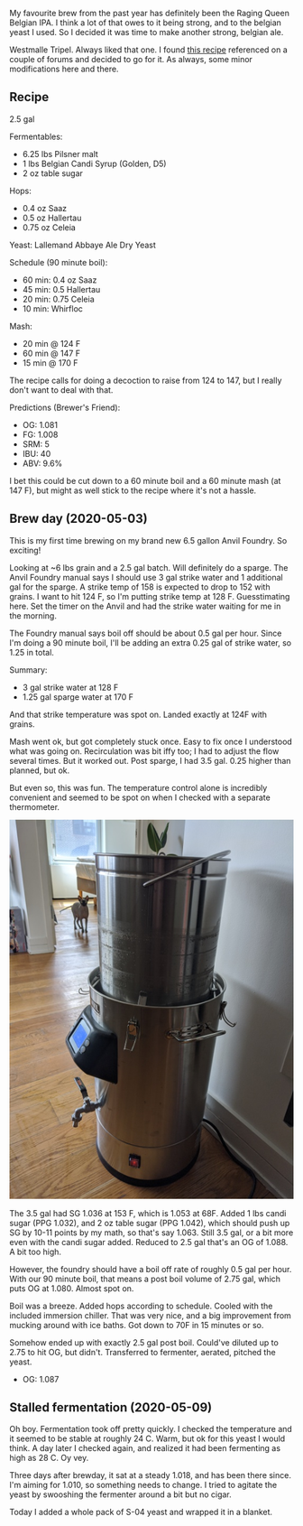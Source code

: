 My favourite brew from the past year has definitely been the Raging
Queen Belgian IPA. I think a lot of that owes to it being strong, and
to the belgian yeast I used. So I decided it was time to make another
strong, belgian ale.

Westmalle Tripel. Always liked that one. I found [this
recipe](http://www.candisyrup.com/uploads/6/0/3/5/6035776/westmalle_tripel_-_041.pdf)
referenced on a couple of forums and decided to go for it. As always,
some minor modifications here and there.

## Recipe

2.5 gal

Fermentables:
- 6.25 lbs Pilsner malt
- 1 lbs Belgian Candi Syrup (Golden, D5)
- 2 oz table sugar

Hops:
- 0.4 oz Saaz
- 0.5 oz Hallertau
- 0.75 oz Celeia

Yeast: Lallemand Abbaye Ale Dry Yeast

Schedule (90 minute boil):
- 60 min: 0.4 oz Saaz
- 45 min: 0.5 Hallertau
- 20 min: 0.75 Celeia
- 10 min: Whirfloc

Mash:
- 20 min @ 124 F
- 60 min @ 147 F
- 15 min @ 170 F

The recipe calls for doing a decoction to raise from 124 to 147, but I
really don't want to deal with that.

Predictions (Brewer's Friend):

- OG: 1.081
- FG: 1.008
- SRM: 5
- IBU: 40
- ABV: 9.6%

I bet this could be cut down to a 60 minute boil and a 60 minute mash
(at 147 F), but might as well stick to the recipe where it's not a
hassle.

## Brew day (2020-05-03)

This is my first time brewing on my brand new 6.5 gallon Anvil
Foundry. So exciting!

Looking at ~6 lbs grain and a 2.5 gal batch. Will definitely do a
sparge. The Anvil Foundry manual says I should use 3 gal strike water
and 1 additional gal for the sparge. A strike temp of 158 is expected
to drop to 152 with grains. I want to hit 124 F, so I'm putting strike
temp at 128 F. Guesstimating here. Set the timer on the Anvil and had
the strike water waiting for me in the morning.

The Foundry manual says boil off should be about 0.5 gal per
hour. Since I'm doing a 90 minute boil, I'll be adding an extra 0.25
gal of strike water, so 1.25 in total.

Summary:
- 3 gal strike water at 128 F
- 1.25 gal sparge water at 170 F

And that strike temperature was spot on. Landed exactly at 124F with
grains.

Mash went ok, but got completely stuck once.  Easy to fix once I
understood what was going on. Recirculation was bit iffy too; I had to
adjust the flow several times. But it worked out. Post sparge, I had
3.5 gal. 0.25 higher than planned, but ok.

But even so, this was fun. The temperature control alone is incredibly
convenient and seemed to be spot on when I checked with a separate
thermometer.

![Sparging in the Foundry](sparge_2020-05-03.jpg)

The 3.5 gal had SG 1.036 at 153 F, which is 1.053 at 68F. Added 1 lbs
candi sugar (PPG 1.032), and 2 oz table sugar (PPG 1.042), which
should push up SG by 10-11 points by my math, so that's say
1.063. Still 3.5 gal, or a bit more even with the candi sugar
added. Reduced to 2.5 gal that's an OG of 1.088. A bit too high.

However, the foundry should have a boil off rate of roughly 0.5 gal
per hour. With our 90 minute boil, that means a post boil volume of
2.75 gal, which puts OG at 1.080. Almost spot on.

Boil was a breeze. Added hops according to schedule. Cooled with the
included immersion chiller. That was very nice, and a big improvement
from mucking around with ice baths. Got down to 70F in 15 minutes or
so.

Somehow ended up with exactly 2.5 gal post boil. Could've diluted up
to 2.75 to hit OG, but didn't. Transferred to fermenter, aerated,
pitched the yeast.

- OG: 1.087

## Stalled fermentation (2020-05-09)

Oh boy. Fermentation took off pretty quickly. I checked the
temperature and it seemed to be stable at roughly 24 C. Warm, but ok
for this yeast I would think. A day later I checked again, and
realized it had been fermenting as high as 28 C. Oy vey.

Three days after brewday, it sat at a steady 1.018, and has been there
since. I'm aiming for 1.010, so something needs to change. I tried to
agitate the yeast by swooshing the fermenter around a bit but no
cigar.

Today I added a whole pack of S-04 yeast and wrapped it in a
blanket.